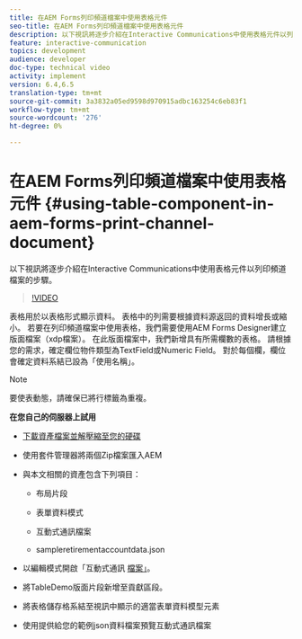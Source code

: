 ```yaml
---
title: 在AEM Forms列印頻道檔案中使用表格元件
seo-title: 在AEM Forms列印頻道檔案中使用表格元件
description: 以下視訊將逐步介紹在Interactive Communications中使用表格元件以列印頻道檔案的步驟。
feature: interactive-communication
topics: development
audience: developer
doc-type: technical video
activity: implement
version: 6.4,6.5
translation-type: tm+mt
source-git-commit: 3a3832a05ed9598d970915adbc163254c6eb83f1
workflow-type: tm+mt
source-wordcount: '276'
ht-degree: 0%

---
```



# 在AEM Forms列印頻道檔案中使用表格元件 {#using-table-component-in-aem-forms-print-channel-document}

以下視訊將逐步介紹在Interactive Communications中使用表格元件以列印頻道檔案的步驟。

>[!VIDEO](https://video.tv.adobe.com/v/27769?quality=9&learn=on)

表格用於以表格形式顯示資料。 表格中的列需要根據資料源返回的資料增長或縮小。 若要在列印頻道檔案中使用表格，我們需要使用AEM Forms Designer建立版面檔案（xdp檔案）。 在此版面檔案中，我們新增具有所需欄數的表格。 請根據您的需求，確定欄位物件類型為TextField或Numeric Field。 對於每個欄，欄位會確定資料系結已設為「使用名稱」。

>[!NOTE]
>
>要使表動態，請確保已將行標籤為重複。

**在您自己的伺服器上試用**

* [下載資產檔案並解壓縮至您的硬碟](assets/usingtablesinprintchannel.zip)

* 使用套件管理器將兩個Zip檔案匯入AEM

* 與本文相關的資產包含下列項目：

   * 布局片段

   * 表單資料模式

   * 互動式通訊檔案
   * sampleretirementaccountdata.json

* 以編輯模式開啟「互動式通訊 [檔案」](http://localhost:4502/editor.html/content/forms/af/401kstatement/tablesinprintdocument/channels/print.html)。

* 將TableDemo版面片段新增至貢獻區段。
* 將表格儲存格系結至視訊中顯示的適當表單資料模型元素

* 使用提供給您的範例json資料檔案預覽互動式通訊檔案

